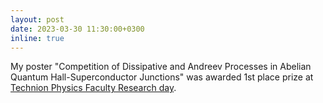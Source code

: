 ```yaml
---
layout: post
date: 2023-03-30 11:30:00+0300
inline: true
---
```


My poster "Competition of Dissipative and Andreev Processes in Abelian Quantum Hall-Superconductor Junctions" was 
awarded 1st place prize at [Technion Physics Faculty Research day](https://phys.technion.ac.il/en/research/research-day).
